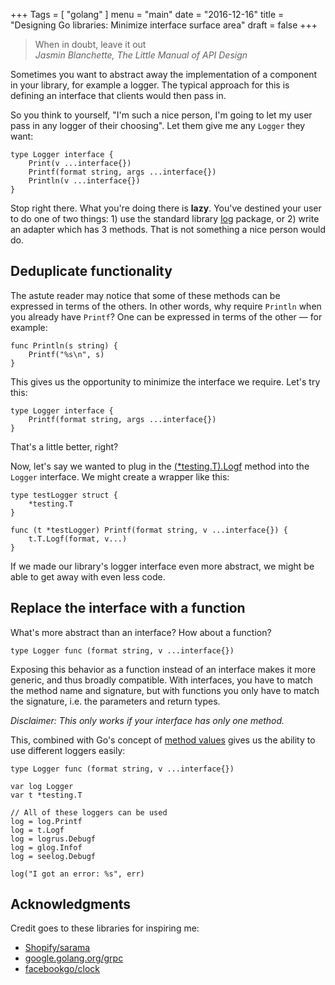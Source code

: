 +++
Tags = [ "golang" ]
menu = "main"
date = "2016-12-16"
title = "Designing Go libraries: Minimize interface surface area"
draft = false
+++

> When in doubt, leave it out  
> *Jasmin Blanchette, The Little Manual of API Design*

Sometimes you want to abstract away the implementation of a component in your
library, for example a logger.  The typical approach for this is defining an
interface that clients would then pass in.

So you think to yourself, "I'm such a nice person, I'm going to let my user pass
in any logger of their choosing".  Let them give me any `Logger` they want:

```
type Logger interface {
	Print(v ...interface{})
	Printf(format string, args ...interface{})
	Println(v ...interface{})
}
```

Stop right there. What you're doing there is **lazy**. You've destined your user
to do one of two things: 1) use the standard library
[log](https://golang.org/pkg/log/) package, or 2) write an adapter which has 3
methods. That is not something a nice person would do.

## Deduplicate functionality

The astute reader may notice that some of these methods can be expressed in
terms of the others. In other words, why require `Println` when you already have
`Printf`? One can be expressed in terms of the other — for example:

```
func Println(s string) {
	Printf("%s\n", s)
}
```

This gives us the opportunity to minimize the interface we require. Let's try
this:

```
type Logger interface {
	Printf(format string, args ...interface{})
}
```  

That's a little better, right?

Now, let's say we wanted to plug in the
[(*testing.T).Logf](https://golang.org/pkg/testing/#T.Logf) method into the
`Logger` interface. We might create a wrapper like this:


```
type testLogger struct {
	*testing.T
}

func (t *testLogger) Printf(format string, v ...interface{}) {
	t.T.Logf(format, v...)
}
```

If we made our library's logger interface even more abstract, we might be able
to get away with even less code.

## Replace the interface with a function

What's more abstract than an interface? How about a function?

```
type Logger func (format string, v ...interface{})
```

Exposing this behavior as a function instead of an interface makes it more
generic, and thus broadly compatible. With interfaces, you have to match the
method name and signature, but with functions you only have to match the
signature, i.e. the parameters and return types.

*Disclaimer: This only works if your interface has only one method.*

This, combined with Go's concept of [method
values](https://golang.org/doc/go1.1#method_values) gives us the ability to use
different loggers easily:

```
type Logger func (format string, v ...interface{})

var log Logger
var t *testing.T

// All of these loggers can be used
log = log.Printf
log = t.Logf
log = logrus.Debugf
log = glog.Infof
log = seelog.Debugf

log("I got an error: %s", err)
```

## Acknowledgments

Credit goes to these libraries for inspiring me:

- [Shopify/sarama](https://github.com/Shopify/sarama/blob/482c471fbf73dc2ac66945187f811581f008c24a/sarama.go#L61-L65)
- [google.golang.org/grpc](https://github.com/grpc/grpc-go/blob/e59af7a0a8bf571556b40c3f871dbc4298f77693/grpclog/logger.go#L50-L57)
- [facebookgo/clock](https://sourcegraph.com/github.com/facebookgo/clock@HEAD/-/blob/clock.go#L15-24)
